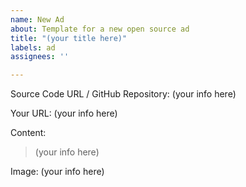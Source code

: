 ```yaml
---
name: New Ad
about: Template for a new open source ad
title: "(your title here)"
labels: ad
assignees: ''

---
```


<!-- fill out the following info to apply for an open source ad -->
Source Code URL / GitHub Repository: (your info here)

Your URL: (your info here)

Content:
> (your info here)

Image: (your info here)
